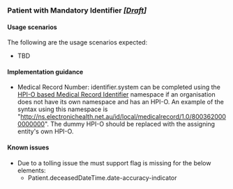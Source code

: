 ### Patient with Mandatory Identifier *[[Draft](http://hl7.org/fhir/stu3/valueset-publication-status.html)]*

#### Usage scenarios
The following are the usage scenarios expected:

* TBD

#### Implementation guidance
* Medical Record Number: identifier.system can be completed using the [HPI-O based Medical Record Identifier](http://ns.electronichealth.net.au/id/local/provider/1.0) namespace if an organisation does not have its own namespace and has an HPI-O. An example of the syntax using this namespace is "http://ns.electronichealth.net.au/id/local/medicalrecord/1.0/8003620000000000". The dummy HPI-O should be replaced with the assigning entity's own HPI-O.


#### Known issues
* Due to a tolling issue the must support flag is missing for the below elements:
    * Patient.deceasedDateTime.date-accuracy-indicator



